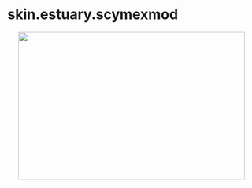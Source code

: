 # skin.estuary.scymexmod


<p align="center">
  <img width="460" height="300" src="http://i64.tinypic.com/143hrgk.jpg">
</p>
